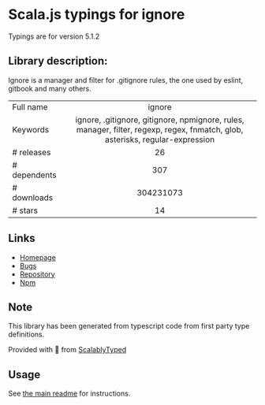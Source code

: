 
# Scala.js typings for ignore

Typings are for version 5.1.2

## Library description:
Ignore is a manager and filter for .gitignore rules, the one used by eslint, gitbook and many others.

|                    |                 |
| ------------------ | :-------------: |
| Full name          | ignore |
| Keywords           | ignore, .gitignore, gitignore, npmignore, rules, manager, filter, regexp, regex, fnmatch, glob, asterisks, regular-expression |
| # releases         | 26 |
| # dependents       | 307 |
| # downloads        | 304231073 |
| # stars            | 14 |

## Links
- [Homepage](https://github.com/kaelzhang/node-ignore#readme)
- [Bugs](https://github.com/kaelzhang/node-ignore/issues)
- [Repository](https://github.com/kaelzhang/node-ignore)
- [Npm](https://www.npmjs.com/package/ignore)
    


## Note
This library has been generated from typescript code from first party type definitions.

Provided with :purple_heart: from [ScalablyTyped](https://github.com/oyvindberg/ScalablyTyped)

## Usage
See [the main readme](../../readme.md) for instructions.


